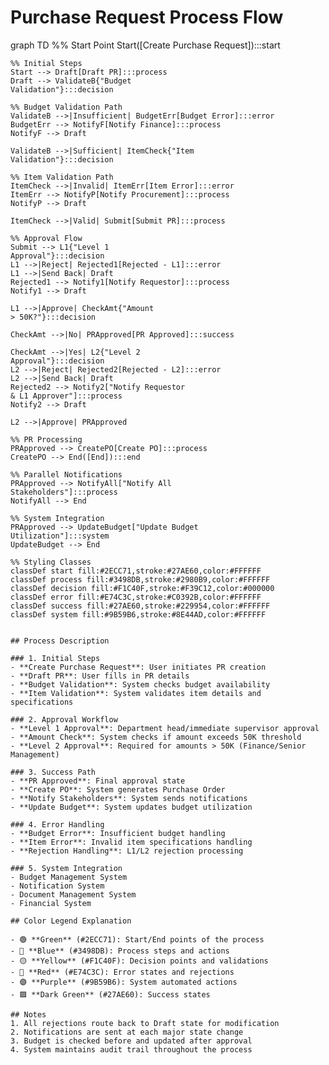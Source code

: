 # Purchase Request Process Flow

graph TD
    %% Start Point
    Start([Create Purchase Request]):::start

    %% Initial Steps
    Start --> Draft[Draft PR]:::process
    Draft --> ValidateB{"Budget
    Validation"}:::decision
    
    %% Budget Validation Path
    ValidateB -->|Insufficient| BudgetErr[Budget Error]:::error
    BudgetErr --> NotifyF[Notify Finance]:::process
    NotifyF --> Draft
    
    ValidateB -->|Sufficient| ItemCheck{"Item
    Validation"}:::decision
    
    %% Item Validation Path
    ItemCheck -->|Invalid| ItemErr[Item Error]:::error
    ItemErr --> NotifyP[Notify Procurement]:::process
    NotifyP --> Draft
    
    ItemCheck -->|Valid| Submit[Submit PR]:::process
    
    %% Approval Flow
    Submit --> L1{"Level 1
    Approval"}:::decision
    L1 -->|Reject| Rejected1[Rejected - L1]:::error
    L1 -->|Send Back| Draft
    Rejected1 --> Notify1[Notify Requestor]:::process
    Notify1 --> Draft

    L1 -->|Approve| CheckAmt{"Amount
    > 50K?"}:::decision
    
    CheckAmt -->|No| PRApproved[PR Approved]:::success
    
    CheckAmt -->|Yes| L2{"Level 2
    Approval"}:::decision
    L2 -->|Reject| Rejected2[Rejected - L2]:::error
    L2 -->|Send Back| Draft
    Rejected2 --> Notify2["Notify Requestor
    & L1 Approver"]:::process
    Notify2 --> Draft
    
    L2 -->|Approve| PRApproved
    
    %% PR Processing
    PRApproved --> CreatePO[Create PO]:::process
    CreatePO --> End([End]):::end

    %% Parallel Notifications
    PRApproved --> NotifyAll["Notify All
    Stakeholders"]:::process
    NotifyAll --> End

    %% System Integration
    PRApproved --> UpdateBudget["Update Budget
    Utilization"]:::system
    UpdateBudget --> End

    %% Styling Classes
    classDef start fill:#2ECC71,stroke:#27AE60,color:#FFFFFF
    classDef process fill:#3498DB,stroke:#2980B9,color:#FFFFFF
    classDef decision fill:#F1C40F,stroke:#F39C12,color:#000000
    classDef error fill:#E74C3C,stroke:#C0392B,color:#FFFFFF
    classDef success fill:#27AE60,stroke:#229954,color:#FFFFFF
    classDef system fill:#9B59B6,stroke:#8E44AD,color:#FFFFFF
```

## Process Description

### 1. Initial Steps
- **Create Purchase Request**: User initiates PR creation
- **Draft PR**: User fills in PR details
- **Budget Validation**: System checks budget availability
- **Item Validation**: System validates item details and specifications

### 2. Approval Workflow
- **Level 1 Approval**: Department head/immediate supervisor approval
- **Amount Check**: System checks if amount exceeds 50K threshold
- **Level 2 Approval**: Required for amounts > 50K (Finance/Senior Management)

### 3. Success Path
- **PR Approved**: Final approval state
- **Create PO**: System generates Purchase Order
- **Notify Stakeholders**: System sends notifications
- **Update Budget**: System updates budget utilization

### 4. Error Handling
- **Budget Error**: Insufficient budget handling
- **Item Error**: Invalid item specifications handling
- **Rejection Handling**: L1/L2 rejection processing

### 5. System Integration
- Budget Management System
- Notification System
- Document Management System
- Financial System

## Color Legend Explanation

- 🟢 **Green** (#2ECC71): Start/End points of the process
- 🔵 **Blue** (#3498DB): Process steps and actions
- 🟡 **Yellow** (#F1C40F): Decision points and validations
- 🔴 **Red** (#E74C3C): Error states and rejections
- 🟣 **Purple** (#9B59B6): System automated actions
- 🟩 **Dark Green** (#27AE60): Success states

## Notes
1. All rejections route back to Draft state for modification
2. Notifications are sent at each major state change
3. Budget is checked before and updated after approval
4. System maintains audit trail throughout the process 
